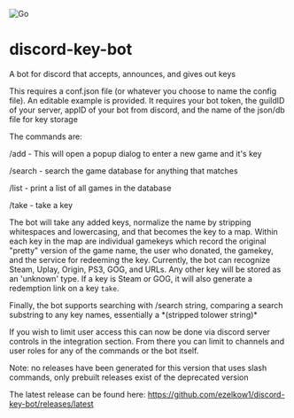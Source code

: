 ![Go](https://github.com/ezelkow1/discord-key-bot/workflows/Go/badge.svg?branch=master)

# discord-key-bot
A bot for discord that accepts, announces, and gives out keys

This requires a conf.json file (or whatever you choose to name the config file). An editable example is provided. It requires your bot token, the guildID of your server, appID of your bot from discord, and the name of the json/db file for key storage

The commands are:

/add - This will open a popup dialog to enter a new game and it's key

/search - search the game database for anything that matches

/list - print a list of all games in the database

/take - take a key

The bot will take any added keys, normalize the name by stripping whitespaces and lowercasing, and that becomes the key to a map. Within each key in the map are individual gamekeys which record the original "pretty" version of the game name, the user who donated, the gamekey, and the service for redeeming the key.  Currently, the bot can recognize Steam, Uplay, Origin, PS3, GOG, and URLs. Any other key will be stored as an 'unknown' type.  If a key is Steam or GOG, it will also generate a redemption link on a key `take`.

Finally, the bot supports searching with /search string, comparing a search substring to any key names, essentially a \*(stripped tolower string)\*

If you wish to limit user access this can now be done via discord server controls in the integration section. From there you can limit to channels and user roles for any of the commands or the bot itself.

Note: no releases have been generated for this version that uses slash commands, only prebuilt releases exist of the deprecated version

The latest release can be found here: https://github.com/ezelkow1/discord-key-bot/releases/latest
